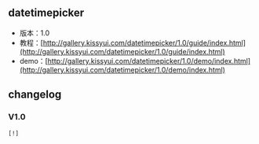 ## datetimepicker

* 版本：1.0
* 教程：[http://gallery.kissyui.com/datetimepicker/1.0/guide/index.html](http://gallery.kissyui.com/datetimepicker/1.0/guide/index.html)
* demo：[http://gallery.kissyui.com/datetimepicker/1.0/demo/index.html](http://gallery.kissyui.com/datetimepicker/1.0/demo/index.html)

## changelog

### V1.0

    [!]


